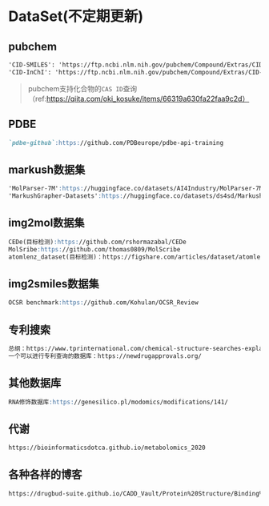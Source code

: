 # DataSet(不定期更新)
## pubchem
```md
'CID-SMILES': 'https://ftp.ncbi.nlm.nih.gov/pubchem/Compound/Extras/CID-SMILES.gz',
'CID-InChI': 'https://ftp.ncbi.nlm.nih.gov/pubchem/Compound/Extras/CID-InChI.gz'
```
> pubchem支持化合物的`CAS ID`查询（ref:https://qiita.com/oki_kosuke/items/66319a630fa22faa9c2d）

## PDBE
```md
`pdbe-github`:https://github.com/PDBeurope/pdbe-api-training
```

## markush数据集
```md
'MolParser-7M':https://huggingface.co/datasets/AI4Industry/MolParser-7M?library=datasets
'MarkushGrapher-Datasets':https://huggingface.co/datasets/ds4sd/MarkushGrapher-Datasets
```

## img2mol数据集
```md
CEDe(目标检测):https://github.com/rshormazabal/CEDe
MolSribe:https://github.com/thomas0809/MolScribe
atomlenz_dataset(目标检测)：https://figshare.com/articles/dataset/atomlenz_dataset/24599172
```

## img2smiles数据集
```md
OCSR benchmark:https://github.com/Kohulan/OCSR_Review
```

## 专利搜索
```md
总纲：https://www.tprinternational.com/chemical-structure-searches-explained-types-tools-and-tips-for-getting-the-most-accurate-patent-search-results/
一个可以进行专利查询的数据库：https://newdrugapprovals.org/
```

## 其他数据库
```md
RNA修饰数据库:https://genesilico.pl/modomics/modifications/141/
```

## 代谢
```md
https://bioinformaticsdotca.github.io/metabolomics_2020
```

## 各种各样的博客
```md
https://drugbud-suite.github.io/CADD_Vault/Protein%20Structure/Binding%20Site%20Prediction/
```